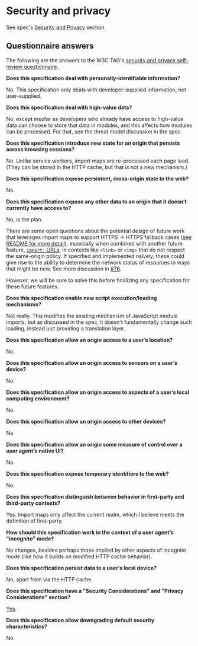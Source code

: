 # Security and privacy

See spec's [Security and Privacy](https://wicg.github.io/import-maps/#security-and-privacy) section.

## Questionnaire answers

The following are the answers to the W3C TAG's [security and privacy self-review questionnaire](https://www.w3.org/TR/security-privacy-questionnaire/).

**Does this specification deal with personally-identifiable information?**

No. This specification only deals with developer-supplied information, not user-supplied.

**Does this specification deal with high-value data?**

No, except insofar as developers who already have access to high-value data can choose to store that data in modules, and this affects how modules can be processed. For that, see the threat model discussion in the spec.

**Does this specification introduce new state for an origin that persists across browsing sessions?**

No. Unlike service workers, import maps are re-processed each page load. (They can be stored in the HTTP cache, but that is not a new mechanism.)

**Does this specification expose persistent, cross-origin state to the web?**

No.

**Does this specification expose any other data to an origin that it doesn’t currently have access to?**

No, is the plan.

There are some open questions about the potential design of future work that leverages import maps to support HTTPS → HTTPS fallback cases ([see README for more detail](https://github.com/WICG/import-maps/blob/main/README.md#fallback-support)), especially when combined with another future feature, [`import:` URLs](https://github.com/WICG/import-maps/blob/main/README.md#import-urls), in contexts like `<link>` or `<img>` that do not respect the same-origin policy. If specified and implemented naïvely, these could give rise to the ability to determine the network status of resources in ways that might be new. See more discussion in [#76](https://github.com/WICG/import-maps/issues/76).

However, we will be sure to solve this before finalizing any specification for these future features.

**Does this specification enable new script execution/loading mechanisms?**

Not really. This modifies the existing mechanism of JavaScript module imports, but as discussed in the spec, it doesn't fundamentally change such loading, instead just providing a translation layer.

**Does this specification allow an origin access to a user’s location?**

No.

**Does this specification allow an origin access to sensors on a user’s device?**

No.

**Does this specification allow an origin access to aspects of a user’s local computing environment?**

No.

**Does this specification allow an origin access to other devices?**

No.

**Does this specification allow an origin some measure of control over a user agent’s native UI?**

No.

**Does this specification expose temporary identifiers to the web?**

No.

**Does this specification distinguish between behavior in first-party and third-party contexts?**

Yes. Import maps only affect the current realm, which I believe meets the definition of first-party.

**How should this specification work in the context of a user agent’s "incognito" mode?**

No changes, besides perhaps those implied by other aspects of incognito mode (like how it builds on modified HTTP cache behavior).

**Does this specification persist data to a user’s local device?**

No, apart from via the HTTP cache.

**Does this specification have a "Security Considerations" and "Privacy Considerations" section?**

[Yes](https://wicg.github.io/import-maps/#security-and-privacy).

**Does this specification allow downgrading default security characteristics?**

No.
